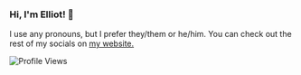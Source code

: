 ### Hi, I'm Elliot! 👋
I use any pronouns, but I prefer they/them or he/him.
You can check out the rest of my socials on [my website.](cyberdile.neocities.org)

![Profile Views](https://komarev.com/ghpvc/?username=cyber-dile&color=eb68a6)

